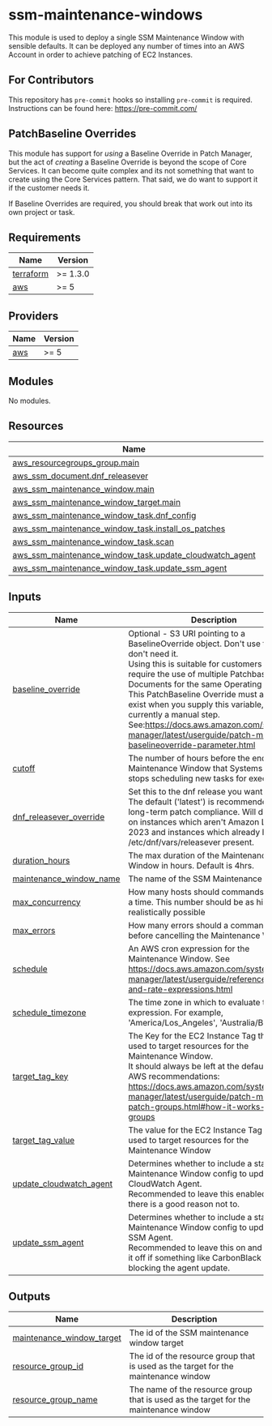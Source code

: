 # ssm-maintenance-windows

This module is used to deploy a single SSM Maintenance Window with sensible defaults. It can be deployed any number of times into an AWS Account in order to achieve patching of EC2 Instances.

## For Contributors

This repository has `pre-commit` hooks so installing `pre-commit` is required. Instructions can be found here: https://pre-commit.com/

## PatchBaseline Overrides

This module has support for *using* a Baseline Override in Patch Manager, but the act of *creating* a Baseline Override is beyond the scope of Core Services. It can become quite complex and its not something that want to create using the Core Services pattern. That said, we do want to support it if the customer needs it.

If Baseline Overrides are required, you should break that work out into its own project or task.

<!-- BEGIN_TF_DOCS -->
## Requirements

| Name | Version |
|------|---------|
| <a name="requirement_terraform"></a> [terraform](#requirement\_terraform) | >= 1.3.0 |
| <a name="requirement_aws"></a> [aws](#requirement\_aws) | >= 5 |

## Providers

| Name | Version |
|------|---------|
| <a name="provider_aws"></a> [aws](#provider\_aws) | >= 5 |

## Modules

No modules.

## Resources

| Name | Type |
|------|------|
| [aws_resourcegroups_group.main](https://registry.terraform.io/providers/hashicorp/aws/latest/docs/resources/resourcegroups_group) | resource |
| [aws_ssm_document.dnf_releasever](https://registry.terraform.io/providers/hashicorp/aws/latest/docs/resources/ssm_document) | resource |
| [aws_ssm_maintenance_window.main](https://registry.terraform.io/providers/hashicorp/aws/latest/docs/resources/ssm_maintenance_window) | resource |
| [aws_ssm_maintenance_window_target.main](https://registry.terraform.io/providers/hashicorp/aws/latest/docs/resources/ssm_maintenance_window_target) | resource |
| [aws_ssm_maintenance_window_task.dnf_config](https://registry.terraform.io/providers/hashicorp/aws/latest/docs/resources/ssm_maintenance_window_task) | resource |
| [aws_ssm_maintenance_window_task.install_os_patches](https://registry.terraform.io/providers/hashicorp/aws/latest/docs/resources/ssm_maintenance_window_task) | resource |
| [aws_ssm_maintenance_window_task.scan](https://registry.terraform.io/providers/hashicorp/aws/latest/docs/resources/ssm_maintenance_window_task) | resource |
| [aws_ssm_maintenance_window_task.update_cloudwatch_agent](https://registry.terraform.io/providers/hashicorp/aws/latest/docs/resources/ssm_maintenance_window_task) | resource |
| [aws_ssm_maintenance_window_task.update_ssm_agent](https://registry.terraform.io/providers/hashicorp/aws/latest/docs/resources/ssm_maintenance_window_task) | resource |

## Inputs

| Name | Description | Type | Default | Required |
|------|-------------|------|---------|:--------:|
| <a name="input_baseline_override"></a> [baseline\_override](#input\_baseline\_override) | Optional - S3 URI pointing to a BaselineOverride object. Don't use this if you don't need it.<br>    Using this is suitable for customers who require the use of multiple Patchbaseline Documents for the same Operating Systems.<br>    This PatchBaseline Override must already exist when you supply this variable, this is currently a manual step.<br>    See:https://docs.aws.amazon.com/systems-manager/latest/userguide/patch-manager-baselineoverride-parameter.html | `string` | `null` | no |
| <a name="input_cutoff"></a> [cutoff](#input\_cutoff) | The number of hours before the end of the Maintenance Window that Systems Manager stops scheduling new tasks for execution. | `number` | `1` | no |
| <a name="input_dnf_releasever_override"></a> [dnf\_releasever\_override](#input\_dnf\_releasever\_override) | Set this to the dnf release you want to pin to.  The default ('latest') is recommended for long-term patch compliance.  Will do nothing on instances which aren't Amazon Linux 2023 and instances which already have /etc/dnf/vars/releasever present. | `string` | `"latest"` | no |
| <a name="input_duration_hours"></a> [duration\_hours](#input\_duration\_hours) | The max duration of the Maintenance Window in hours. Default is 4hrs. | `number` | `4` | no |
| <a name="input_maintenance_window_name"></a> [maintenance\_window\_name](#input\_maintenance\_window\_name) | The name of the SSM Maintenance Window | `string` | n/a | yes |
| <a name="input_max_concurrency"></a> [max\_concurrency](#input\_max\_concurrency) | How many hosts should commands run on at a time. This number should be as high as realistically possible | `number` | `10` | no |
| <a name="input_max_errors"></a> [max\_errors](#input\_max\_errors) | How many errors should a command fail on before cancelling the Maintenance Window. | `number` | `10` | no |
| <a name="input_schedule"></a> [schedule](#input\_schedule) | An AWS cron expression for the Maintenance Window. See https://docs.aws.amazon.com/systems-manager/latest/userguide/reference-cron-and-rate-expressions.html | `string` | n/a | yes |
| <a name="input_schedule_timezone"></a> [schedule\_timezone](#input\_schedule\_timezone) | The time zone in which to evaluate the cron expression. For example, 'America/Los\_Angeles', 'Australia/Brisbane'. | `string` | `"Etc/UTC"` | no |
| <a name="input_target_tag_key"></a> [target\_tag\_key](#input\_target\_tag\_key) | The Key for the EC2 Instance Tag that is used to target resources for the Maintenance Window.<br>It should always be left at the default, per AWS recommendations:<br>https://docs.aws.amazon.com/systems-manager/latest/userguide/patch-manager-patch-groups.html#how-it-works-patch-groups | `string` | `"PatchGroup"` | no |
| <a name="input_target_tag_value"></a> [target\_tag\_value](#input\_target\_tag\_value) | The value for the EC2 Instance Tag that is used to target resources for the Maintenance Window | `string` | n/a | yes |
| <a name="input_update_cloudwatch_agent"></a> [update\_cloudwatch\_agent](#input\_update\_cloudwatch\_agent) | Determines whether to include a stage in the Maintenance Window config to update the CloudWatch Agent.<br>    Recommended to leave this enabled unless there is a good reason not to. | `bool` | `true` | no |
| <a name="input_update_ssm_agent"></a> [update\_ssm\_agent](#input\_update\_ssm\_agent) | Determines whether to include a stage in the Maintenance Window config to update the SSM Agent.<br>    Recommended to leave this on and only turn it off if something like CarbonBlack is blocking the agent update. | `bool` | `true` | no |

## Outputs

| Name | Description |
|------|-------------|
| <a name="output_maintenance_window_target"></a> [maintenance\_window\_target](#output\_maintenance\_window\_target) | The id of the SSM maintenance window target |
| <a name="output_resource_group_id"></a> [resource\_group\_id](#output\_resource\_group\_id) | The id of the resource group that is used as the target for the maintenance window |
| <a name="output_resource_group_name"></a> [resource\_group\_name](#output\_resource\_group\_name) | The name of the resource group that is used as the target for the maintenance window |
<!-- END_TF_DOCS -->
